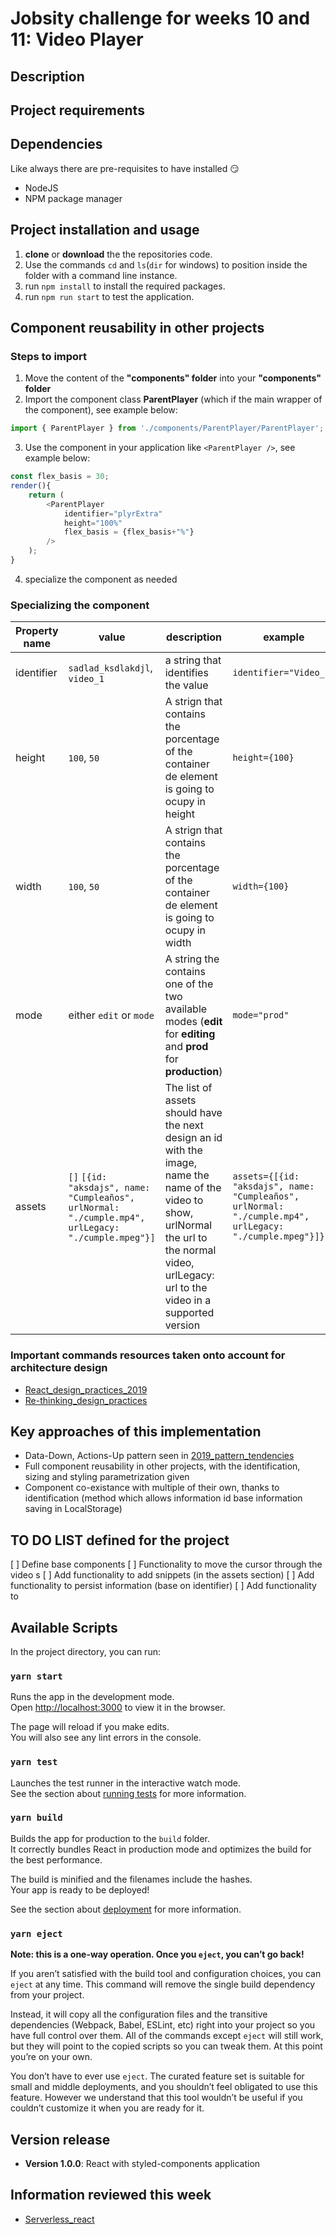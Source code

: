 # Jobsity challenge for weeks 10 and 11: Video Player
## Description

## Project requirements

## Dependencies
Like always there are pre-requisites to have installed 😏
- NodeJS
- NPM package manager

## Project installation and usage
1. **clone** or **download** the the repositories code.
2. Use the commands `cd` and `ls`(`dir` for windows) to position inside the folder with a command line instance.
3. run `npm install` to install the required packages.
4. run `npm run start` to test the application.

## Component reusability in other projects
### Steps to import
1. Move the content of the **"components" folder** into your **"components" folder**
2. Import the component class **ParentPlayer** (which if the main wrapper of the component), see example below:
```Javascript (in App.js example)
import { ParentPlayer } from './components/ParentPlayer/ParentPlayer';
```
3. Use the component in your application like `<ParentPlayer />`, see example below:
```Javascript (in App.js example)
const flex_basis = 30;
render(){
    return (
        <ParentPlayer
            identifier="plyrExtra"
            height="100%"
            flex_basis = {flex_basis+"%"}
        />
    );
}
```
4. specialize the component as needed

### Specializing the component
Property name | value | description | example
------------ | ------------- | ------------- | -------------
identifier | `sadlad_ksdlakdjl`, `video_1` | a string that identifies the value | `identifier="Video_1"`
height | `100`, `50` | A strign that contains the porcentage of the container de element is going to ocupy in height | `height={100}`
width | `100`, `50` | A strign that contains the porcentage of the container de element is going to ocupy in width | `width={100}`
mode | either `edit` or `mode`| A string the contains one of the two available modes (__edit__ for __editing__ and __prod__ for __production__) | `mode="prod"`
assets | `[]` `[{id: "aksdajs", name: "Cumpleaños", urlNormal: "./cumple.mp4", urlLegacy: "./cumple.mpeg"}]` | The list of assets should have the next design an id with the image, name the name of the video to show, urlNormal the url to the normal video, urlLegacy: url to the video in a supported version | `assets={[{id: "aksdajs", name: "Cumpleaños", urlNormal: "./cumple.mp4", urlLegacy: "./cumple.mpeg"}]}`

### Important commands resources taken onto account for architecture design
- [React_design_practices_2019](https://medium.com/@konstankino/2019-reactjs-best-practices-design-patterns-516e1c3ca06a)
- [Re-thinking_design_practices](https://www.youtube.com/watch?v=7iMElBsRto4)

## Key approaches of this implementation
- Data-Down, Actions-Up pattern seen in [2019_pattern_tendencies](https://medium.com/@konstankino/2019-reactjs-best-practices-design-patterns-516e1c3ca06a)
- Full component reusability in other projects, with the identification, sizing and styling parametrization given
- Component co-existance with multiple of their own, thanks to identification (method which allows information id base information saving in LocalStorage)

## TO DO LIST defined for the project
[ ] Define base components
[ ] Functionality to move the cursor through the video s
[ ] Add functionality to add snippets (in the assets section)
[ ] Add functionality to persist information (base on identifier)
[ ] Add functionality to

## Available Scripts

In the project directory, you can run:

### `yarn start`

Runs the app in the development mode.<br />
Open [http://localhost:3000](http://localhost:3000) to view it in the browser.

The page will reload if you make edits.<br />
You will also see any lint errors in the console.

### `yarn test`

Launches the test runner in the interactive watch mode.<br />
See the section about [running tests](https://facebook.github.io/create-react-app/docs/running-tests) for more information.

### `yarn build`

Builds the app for production to the `build` folder.<br />
It correctly bundles React in production mode and optimizes the build for the best performance.

The build is minified and the filenames include the hashes.<br />
Your app is ready to be deployed!

See the section about [deployment](https://facebook.github.io/create-react-app/docs/deployment) for more information.

### `yarn eject`

**Note: this is a one-way operation. Once you `eject`, you can’t go back!**

If you aren’t satisfied with the build tool and configuration choices, you can `eject` at any time. This command will remove the single build dependency from your project.

Instead, it will copy all the configuration files and the transitive dependencies (Webpack, Babel, ESLint, etc) right into your project so you have full control over them. All of the commands except `eject` will still work, but they will point to the copied scripts so you can tweak them. At this point you’re on your own.

You don’t have to ever use `eject`. The curated feature set is suitable for small and middle deployments, and you shouldn’t feel obligated to use this feature. However we understand that this tool wouldn’t be useful if you couldn’t customize it when you are ready for it.

## Version release
- **Version 1.0.0**: React with styled-components application

## Information reviewed this week
- [Serverless_react](https://www.youtube.com/watch?v=QeNLdiTHy4M&t=1s)
